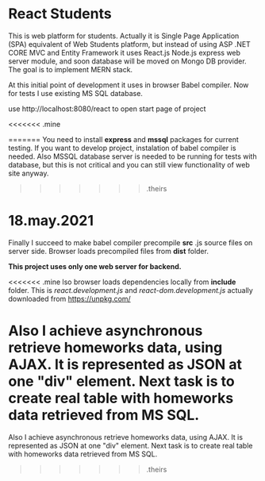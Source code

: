 # React Students

This is web platform for students. Actually it is Single Page Application (SPA) equivalent of Web Students platform, but instead of using ASP .NET CORE MVC and Entity Framework it uses React.js Node.js express web server module, and soon database will be moved on Mongo DB provider. The goal is to implement MERN stack.

At this initial point of development it uses in browser Babel compiler. Now for tests I use existing MS SQL database.

use http://localhost:8080/react to open start page of project

<<<<<<< .mine




=======
You need to install <b>express</b> and <b>mssql</b> packages for current testing.
If you want to develop project, instalation of babel compiler is needed.
 Also MSSQL database server is needed to be running for tests with database, but this is not critical and you can still view functionality of web site anyway.

>>>>>>> .theirs
# 18.may.2021 

Finally I succeed to make babel compiler precompile <b>src</b> .js source files on server side.
Browser loads precompiled files from <b>dist</b> folder.

<b>This project uses only one web server for backend.</b>

<<<<<<< .mine
lso browser loads dependencies locally from <b>include</b> folder. This is <i>react.development.js</i> and <i>react-dom.development.js</i> actually downloaded from https://unpkg.com/ 

Also I achieve asynchronous retrieve homeworks data, using AJAX. It is represented as JSON at one "div" element. Next task is to create real table with homeworks data retrieved from MS SQL.
=======
Also I achieve asynchronous retrieve homeworks data, using AJAX. It is represented as JSON at one "div" element. Next task is to create real table with homeworks data retrieved from MS SQL.


>>>>>>> .theirs
